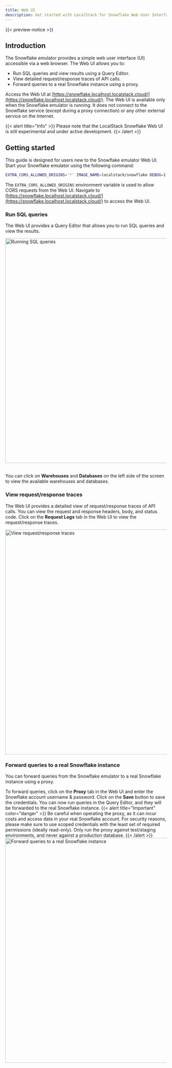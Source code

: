 ```yaml
---
title: Web UI 
description: Get started with LocalStack for Snowflake Web User Interface
---
```


{{< preview-notice >}}

## Introduction

The Snowflake emulator provides a simple web user interface (UI) accessible via a web browser. The Web UI allows you to:

* Run SQL queries and view results using a Query Editor.
* View detailed request/response traces of API calls.
* Forward queries to a real Snowflake instance using a proxy.

Access the Web UI at [https://snowflake.localhost.localstack.cloud/](https://snowflake.localhost.localstack.cloud/). The Web UI is available only when the Snowflake emulator is running. It does not connect to the Snowflake service (except during a proxy connection) or any other external service on the Internet.

{{< alert title="Info" >}}
Please note that the LocalStack Snowflake Web UI is still experimental and under active development.
{{< /alert >}}

## Getting started

This guide is designed for users new to the Snowflake emulator Web UI. Start your Snowflake emulator using the following command:

```bash
EXTRA_CORS_ALLOWED_ORIGINS='*' IMAGE_NAME=localstack/snowflake DEBUG=1 localstack start
```

The `EXTRA_CORS_ALLOWED_ORIGINS` environment variable is used to allow CORS requests from the Web UI. Navigate to [https://snowflake.localhost.localstack.cloud/](https://snowflake.localhost.localstack.cloud/) to access the Web UI.

### Run SQL queries

The Web UI provides a Query Editor that allows you to run SQL queries and view the results.

<img src="run-sql-queries-web-ui.png" alt="Running SQL queries" width="700"/>
<br><br>

You can click on **Warehouses** and **Databases** on the left side of the screen to view the available warehouses and databases.

### View request/response traces

The Web UI provides a detailed view of request/response traces of API calls. You can view the request and response headers, body, and status code. Click on the **Request Logs** tab in the Web UI to view the request/response traces.

<img src="request-logs-web-ui.png" alt="View request/response traces" width="700"/>

### Forward queries to a real Snowflake instance

You can forward queries from the Snowflake emulator to a real Snowflake instance using a proxy.

To forward queries, click on the **Proxy** tab in the Web UI and enter the Snowflake account username & password. Click on the **Save** button to save the credentials. You can now run queries in the Query Editor, and they will be forwarded to the real Snowflake instance.
{{< alert title="Important" color="danger" >}}
Be careful when operating the proxy, as it can incur costs and access data in your real Snowflake account. For security reasons, please make sure to use scoped credentials with the least set of required permissions (ideally read-only). Only run the proxy against test/staging environments, and never against a production database.
{{< /alert >}}
<img src="proxy-web-ui.png" alt="Forward queries to a real Snowflake instance" width="700"/>